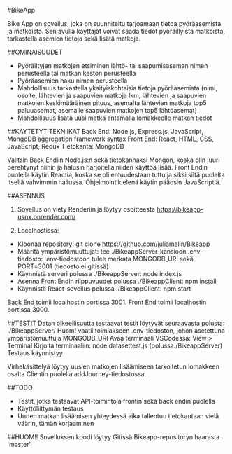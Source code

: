 #BikeApp

Bike App on sovellus, joka on suunniteltu tarjoamaan tietoa pyöräasemista ja matkoista. Sen avulla käyttäjät voivat saada tiedot pyöräillyistä matkoista, tarkastella asemien ​​tietoja sekä lisätä matkoja. 

##OMINAISUUDET
- Pyöräiltyjen matkojen etsiminen lähtö- tai saapumisaseman nimen perusteella tai matkan keston perusteella
- Pyöräasemien haku nimen perusteella
- Mahdollisuus tarkastella yksityiskohtaisia ​​tietoja pyöräasemista (nimi, osoite, lähtevien ja saapuvien matkoja lkm, lähtevien ja saapuvien matkojen keskimääräinen pituus, asemalta lähtevien matkoja top5 paluuasemat, asemalle saapuvien matkojen top5 lähtöasemat)
- Mahdollisuus lisätä uusi matka antamalla lomakkeelle matkan tiedot

##KÄYTETYT TEKNIIKAT
Back End: Node.js, Express.js, JavaScript, MongoDB aggregation framework syntax 
Front End: React, HTML, CSS, JavaScript, Redux
Tietokanta: MongoDB

Valitsin Back Endiin Node.js:n sekä tietokannaksi Mongon, koska olin juuri perehtynyt niihin ja halusin harjoitella niiden käyttöä lisää. Front Endin puolella käytin Reactia, koska se oli entuudestaan tuttu ja siksi siltä puolelta itsellä vahvimmin hallussa. Ohjelmointikielenä käytin pääosin JavaScriptiä. 

##ASENNUS
1. Sovellus on viety Renderiin ja löytyy osoitteesta https://bikeapp-usnx.onrender.com/

2. Localhostissa:
- Kloonaa repository: git clone https://github.com/juliamalin/Bikeapp
- Määritä ympäristömuuttujat: tee ./BikeappServer-kansioon .env-tiedosto: .env-tiedostoon tulee merkata MONGODB_URI sekä PORT=3001 (tiedosto ei gitissä)
- Käynnistä serveri polussa ./BikeappServer: node index.js <MongoTietokannan salasana>
- Asenna Front Endin riippuvuudet polussa ./BikeappClient: npm install
- Käynnistä React-sovellus polussa ./BikeappClient: npm start

Back End toimii localhostin portissa 3001. Front End toimii localhostin portissa 3000.

##TESTIT
Datan oikeellisuutta testaavat testit löytyvät seuraavasta polusta: ./BikeappServer/
Huom! vaatii toimiakseen .env-tiedoston, johon asetettuna ympäristömuuttuja MONGODB_URI
Avaa terminaali VSCodessa: View > Terminal
Kirjoita terminaaliin: node datasettest.js (polussa./BikeappServer)
Testaus käynnistyy

Virhekäsittelyä löytyy uusien matkojen lisäämiseen tarkoitetun lomakkeen osalta Clientin puolella addJourney-tiedostossa.

##TODO
- Testit, jotka testaavat API-toimintoja frontin sekä back endin puolella
- Käyttöliittymän testaus
- Uuden matkan lisäämisen yhteydessä aika tallentuu tietokantaan vielä väärin, tämän korjaaminen

##HUOM!!
Sovelluksen koodi löytyy Gitissä Bikeapp-repositoryn haarasta 'master'


